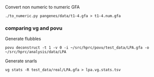 
Convert non numeric to numeric GFA

```
./to_numeric.py pangenes/data/t1-4.gfa > t1-4.num.gfa 
```

### comparing vg and povu

Generate flubbles
```
povu deconstruct -t 1 -v 0 -i ~/src/hprc/povu/test_data/LPA.gfa -o ~/src/hprc/analysis/data/LPA
```

Generate snarls
```
vg stats -R test_data/real/LPA.gfa > lpa.vg.stats.tsv
```
